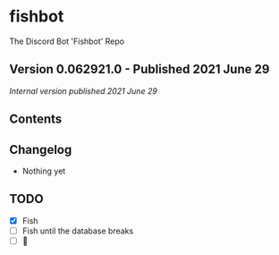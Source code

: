 # fishbot
The Discord Bot 'Fishbot' Repo

## Version 0.062921.0 - Published 2021 June 29

_Internal version published 2021 June 29_

## Contents

## Changelog
- Nothing yet

## TODO
- [x] Fish
- [ ] Fish until the database breaks
- [ ] :tada:
